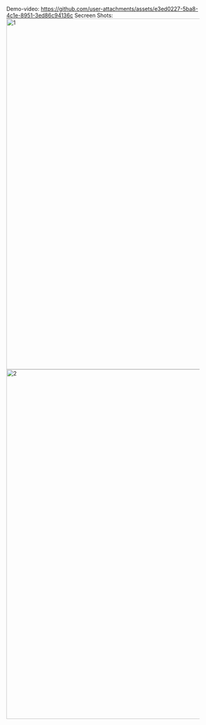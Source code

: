 Demo-video: https://github.com/user-attachments/assets/e3ed0227-5ba8-4c1e-8951-3ed86c94136c
Secreen Shots:
<img width="1897" height="915" alt="1" src="https://github.com/user-attachments/assets/b02d0a2c-b9c5-4846-bdf5-87772c5afa07" />
<img width="1893" height="912" alt="2" src="https://github.com/user-attachments/assets/31318b4e-42ab-42b1-ad80-60e77a58a07b" />
